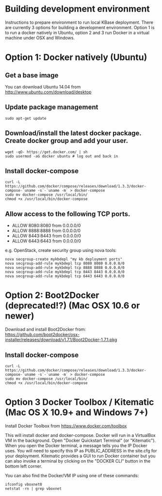 # Building development environment
Instructions to prepare environment to run local KBase deployment. There are currently 3 options for building a development environment. Option 1 is to run a docker natively in Ubuntu, option 2 and 3 run Docker in a virtual machine under OSX and Windows.

# Option 1: Docker natively (Ubuntu)

## Get a base image

You can download Ubuntu 14.04 from http://www.ubuntu.com/download/desktop

## Update package management

    sudo apt-get update

## Download/install the latest docker package. Create docker group and add your user.

    wget -qO- https://get.docker.com/ | sh
    sudo usermod -aG docker ubuntu # log out and back in

## Install docker-compose

    curl -L https://github.com/docker/compose/releases/download/1.3.3/docker-compose-`uname -s`-`uname -m` > docker-compose
    sudo mv docker-compose /usr/local/bin/
    chmod +x /usr/local/bin/docker-compose


## Allow access to the following TCP ports.
<ul>
<li>ALLOW 8080:8080 from 0.0.0.0/0</li>
<li>ALLOW 8888:8888 from 0.0.0.0/0</li>
<li>ALLOW 8443:8443 from 0.0.0.0/0</li>
<li>ALLOW 6443:6443 from 0.0.0.0/0</li>
</ul>

e.g. OpenStack, create security group using nova tools:

    nova secgroup-create mykbdepl "my kb deployment ports"
    nova secgroup-add-rule mykbdepl tcp 8080 8080 0.0.0.0/0
    nova secgroup-add-rule mykbdepl tcp 8888 8888 0.0.0.0/0
    nova secgroup-add-rule mykbdepl tcp 8443 8443 0.0.0.0/0
    nova secgroup-add-rule mykbdepl tcp 6443 6443 0.0.0.0/0
    

# Option 2: Boot2Docker (deprecated!?) (Mac OSX 10.6 or newer)

Download and install Boot2Docker from: https://github.com/boot2docker/osx-installer/releases/download/v1.7.1/Boot2Docker-1.7.1.pkg

## Install docker-compose

    curl -L https://github.com/docker/compose/releases/download/1.3.3/docker-compose-`uname -s`-`uname -m` > docker-compose
    sudo mv docker-compose /usr/local/bin/
    chmod +x /usr/local/bin/docker-compose

# Option 3 Docker Toolbox / Kitematic (Mac OS X 10.9+ and Windows 7+)

Install Docker Toolbox from 
https://www.docker.com/toolbox

This will install docker and docker-compose. Docker will run in a VirtualBox VM in the background. Open "Docker Quickstart Terminal" (or "Kitematic"). When you open the Docker terminal, a message tells you the IP Docker uses. You will need to specify this IP as PUBLIC_ADDRESS in the site.cfg for your deployment. Kitematic provides a GUI to run Docker container but you can also invoke a terminal by clicking on the "DOCKER CLI" button in the bottom left corner.

You can also find the Docker/VM IP using one of these commands:

    ifconfig vboxnet0
    netstat -rn | grep vboxnet
